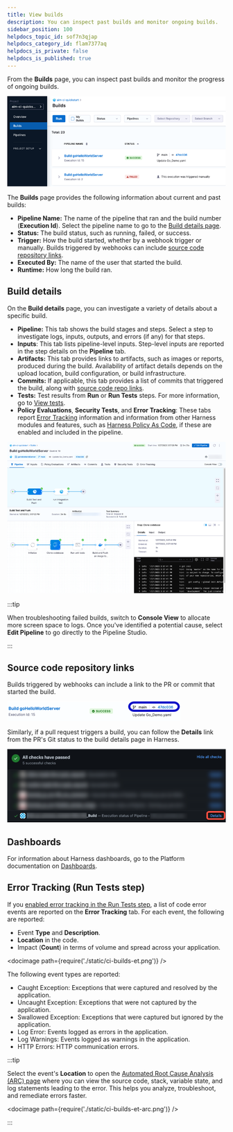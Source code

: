 ```yaml
---
title: View builds
description: You can inspect past builds and monitor ongoing builds.
sidebar_position: 100
helpdocs_topic_id: sof7n3qjap
helpdocs_category_id: flam7377aq
helpdocs_is_private: false
helpdocs_is_published: true
---
```


From the **Builds** page, you can inspect past builds and monitor the progress of ongoing builds.

![CI Build list.](./static/ci-builds-list.png)

The **Builds** page provides the following information about current and past builds:

* **Pipeline Name:** The name of the pipeline that ran and the build number (**Execution Id**). Select the pipeline name to go to the [Build details page](#build-details).
* **Status:** The build status, such as running, failed, or success.
* **Trigger:** How the build started, whether by a webhook trigger or manually. Builds triggered by webhooks can include [source code repository links](#source-code-repository-links).
* **Executed By:** The name of the user that started the build.
* **Runtime:** How long the build ran.

## Build details

On the **Build details** page, you can investigate a variety of details about a specific build.

* **Pipeline:** This tab shows the build stages and steps. Select a step to investigate logs, inputs, outputs, and errors (if any) for that steps.
* **Inputs**: This tab lists pipeline-level inputs. Step-level inputs are reported in the step details on the **Pipeline** tab.
* **Artifacts:** This tab provides links to artifacts, such as images or reports, produced during the build. Availability of artifact details depends on the upload location, build configuration, or build infrastructure.
* **Commits:** If applicable, this tab provides a list of commits that triggered the build, along with [source code repo links](#source-code-repository-links).
* **Tests:** Test results from **Run** or **Run Tests** steps. For more information, go to [View tests](./set-up-test-intelligence/viewing-tests.md).
* **Policy Evaluations**, **Security Tests**, and **Error Tracking**: These tabs report [Error Tracking](#error-tracking-run-tests-step) information and information from other Harness modules and features, such as [Harness Policy As Code](/docs/platform/Governance/Policy-as-code/harness-governance-quickstart#step-6-review-policy-evaluations), if these are enabled and included in the pipeline.

![The Build details page.](./static/ci-build-details-page.png)

:::tip

When troubleshooting failed builds, switch to **Console View** to allocate more screen space to logs. Once you've identified a potential cause, select **Edit Pipeline** to go directly to the Pipeline Studio.

:::

## Source code repository links

Builds triggered by webhooks can include a link to the PR or commit that started the build.

![A build on the Builds list that was triggered by a commit. There is a link to the triggering commit.](./static/ci-builds-list-sc-link.png)

Similarly, if a pull request triggers a build, you can follow the **Details** link from the PR's Git status to the build details page in Harness.

![A PR's Git status with a link to a Harness CI build.](./static/ci-builds-gh-pr-link.png)

## Dashboards

For information about Harness dashboards, go to the Platform documentation on [Dashboards](/docs/platform/Dashboards/dashboards-overview).

## Error Tracking (Run Tests step)

If you [enabled error tracking in the Run Tests step](./set-up-test-intelligence/configure-run-tests-step-settings.md#do-you-want-to-enable-error-tracking-java), a list of code error events are reported on the **Error Tracking** tab. For each event, the following are reported:

* Event **Type** and **Description**.
* **Location** in the code.
* Impact (**Count**) in terms of volume and spread across your application.

<!-- ![](./static/ci-builds-et.png) -->

<docimage path={require('./static/ci-builds-et.png')} />

The following event types are reported:

* Caught Exception: Exceptions that were captured and resolved by the application.
* Uncaught Exception: Exceptions that were not captured by the application.
* Swallowed Exception: Exceptions that were captured but ignored by the application.
* Log Error: Events logged as errors in the application.
* Log Warnings: Events logged as warnings in the application.
* HTTP Errors: HTTP communication errors.

:::tip

Select the event's **Location** to open the [Automated Root Cause Analysis (ARC) page](/docs/continuous-error-tracking/getting-started/cet-arc) where you can view the source code, stack, variable state, and log statements leading to the error. This helps you analyze, troubleshoot, and remediate errors faster.

<!-- ![](./static/ci-builds-et-arc.png) -->

<docimage path={require('./static/ci-builds-et-arc.png')} />

:::
